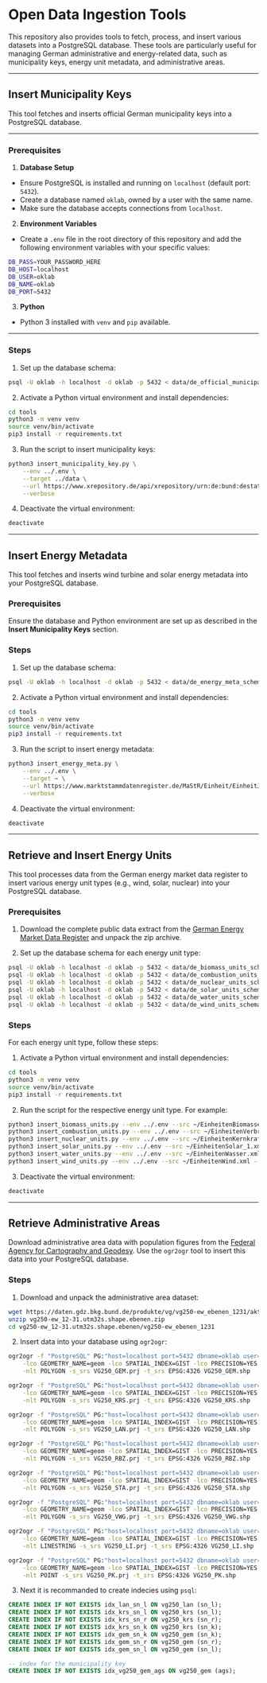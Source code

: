 # Open Data Ingestion Tools

This repository also provides tools to fetch, process, and insert various datasets into a PostgreSQL database. These tools are particularly useful for managing German administrative and energy-related data, such as municipality keys, energy unit metadata, and administrative areas.


---


## Insert Municipality Keys

This tool fetches and inserts official German municipality keys into a PostgreSQL database.


---


### Prerequisites

1. **Database Setup**

- Ensure PostgreSQL is installed and running on `localhost` (default port: `5432`).
- Create a database named `oklab`, owned by a user with the same name.
- Make sure the database accepts connections from `localhost`.

2. **Environment Variables**

- Create a `.env` file in the root directory of this repository and add the following environment variables with your specific values:

```sh
DB_PASS=YOUR_PASSWORD_HERE
DB_HOST=localhost
DB_USER=oklab
DB_NAME=oklab
DB_PORT=5432
```

3. **Python**

- Python 3 installed with `venv` and `pip` available.


---


### Steps

1. Set up the database schema:

```sh
psql -U oklab -h localhost -d oklab -p 5432 < data/de_official_municipality_keys_schema.sql
```

2. Activate a Python virtual environment and install dependencies:

```sh
cd tools
python3 -m venv venv
source venv/bin/activate
pip3 install -r requirements.txt
```

3. Run the script to insert municipality keys:

```sh
python3 insert_municipality_key.py \
    --env ../.env \
    --target ../data \
    --url https://www.xrepository.de/api/xrepository/urn:de:bund:destatis:bevoelkerungsstatistik:schluessel:ags_2024-10-31/download/AGS_2024-10-31.json \
    --verbose
```

4. Deactivate the virtual environment:

```sh
deactivate
```

---


## Insert Energy Metadata

This tool fetches and inserts wind turbine and solar energy metadata into your PostgreSQL database.


### Prerequisites

Ensure the database and Python environment are set up as described in the **Insert Municipality Keys** section.


### Steps

1. Set up the database schema:

```sh
psql -U oklab -h localhost -d oklab -p 5432 < data/de_energy_meta_schema.sql
```

2. Activate a Python virtual environment and install dependencies:

```sh
cd tools
python3 -m venv venv
source venv/bin/activate
pip3 install -r requirements.txt
```

3. Run the script to insert energy metadata:

```sh
python3 insert_energy_meta.py \
    --env ../.env \
    --target ~ \
    --url https://www.marktstammdatenregister.de/MaStR/Einheit/EinheitJson/GetFilterColumnsErweiterteOeffentlicheEinheitStromerzeugung \
    --verbose
```

4. Deactivate the virtual environment:

```sh
deactivate
```

---


## Retrieve and Insert Energy Units

This tool processes data from the German energy market data register to insert various energy unit types (e.g., wind, solar, nuclear) into your PostgreSQL database.


### Prerequisites

1. Download the complete public data extract from the [German Energy Market Data Register](https://www.marktstammdatenregister.de/MaStR/Datendownload) and unpack the zip archive.

2. Set up the database schema for each energy unit type:

```sh
psql -U oklab -h localhost -d oklab -p 5432 < data/de_biomass_units_schema.sql
psql -U oklab -h localhost -d oklab -p 5432 < data/de_combustion_units_schema.sql
psql -U oklab -h localhost -d oklab -p 5432 < data/de_nuclear_units_schema.sql
psql -U oklab -h localhost -d oklab -p 5432 < data/de_solar_units_schema.sql
psql -U oklab -h localhost -d oklab -p 5432 < data/de_water_units_schema.sql
psql -U oklab -h localhost -d oklab -p 5432 < data/de_wind_units_schema.sql
```

### Steps

For each energy unit type, follow these steps:

1. Activate a Python virtual environment and install dependencies:

```sh
cd tools
python3 -m venv venv
source venv/bin/activate
pip3 install -r requirements.txt
```

2. Run the script for the respective energy unit type. For example:

```sh
python3 insert_biomass_units.py --env ../.env --src ~/EinheitenBiomasse.xml --verbose
python3 insert_combustion_units.py --env ../.env --src ~/EinheitenVerbrennung.xml --verbose
python3 insert_nuclear_units.py --env ../.env --src ~/EinheitenKernkraft.xml --verbose
python3 insert_solar_units.py --env ../.env --src ~/EinheitenSolar_1.xml --verbose
python3 insert_water_units.py --env ../.env --src ~/EinheitenWasser.xml --verbose
python3 insert_wind_units.py --env ../.env --src ~/EinheitenWind.xml --verbose
```

3. Deactivate the virtual environment:

```sh
deactivate
```

---


## Retrieve Administrative Areas

Download administrative area data with population figures from the [Federal Agency for Cartography and Geodesy](https://gdz.bkg.bund.de/index.php/default/verwaltungsgebiete-1-250-000-mit-einwohnerzahlen-stand-31-12-vg250-ew-31-12.html). Use the `ogr2ogr` tool to insert this data into your PostgreSQL database.


### Steps

1. Download and unpack the administrative area dataset:

```sh
wget https://daten.gdz.bkg.bund.de/produkte/vg/vg250-ew_ebenen_1231/aktuell/vg250-ew_12-31.utm32s.shape.ebenen.zip
unzip vg250-ew_12-31.utm32s.shape.ebenen.zip
cd vg250-ew_12-31.utm32s.shape.ebenen/vg250-ew_ebenen_1231
```

2. Insert data into your database using `ogr2ogr`:

```sh
ogr2ogr -f "PostgreSQL" PG:"host=localhost port=5432 dbname=oklab user=oklab" \
    -lco GEOMETRY_NAME=geom -lco SPATIAL_INDEX=GIST -lco PRECISION=YES \
    -nlt POLYGON -s_srs VG250_GEM.prj -t_srs EPSG:4326 VG250_GEM.shp
```

```sh
ogr2ogr -f "PostgreSQL" PG:"host=localhost port=5432 dbname=oklab user=oklab" \
    -lco GEOMETRY_NAME=geom -lco SPATIAL_INDEX=GIST -lco PRECISION=YES \
    -nlt POLYGON -s_srs VG250_KRS.prj -t_srs EPSG:4326 VG250_KRS.shp
```

```sh
ogr2ogr -f "PostgreSQL" PG:"host=localhost port=5432 dbname=oklab user=oklab" \
    -lco GEOMETRY_NAME=geom -lco SPATIAL_INDEX=GIST -lco PRECISION=YES \
    -nlt POLYGON -s_srs VG250_LAN.prj -t_srs EPSG:4326 VG250_LAN.shp
```

```sh
ogr2ogr -f "PostgreSQL" PG:"host=localhost port=5432 dbname=oklab user=oklab" \
    -lco GEOMETRY_NAME=geom -lco SPATIAL_INDEX=GIST -lco PRECISION=YES \
    -nlt POLYGON -s_srs VG250_RBZ.prj -t_srs EPSG:4326 VG250_RBZ.shp
```

```sh
ogr2ogr -f "PostgreSQL" PG:"host=localhost port=5432 dbname=oklab user=oklab" \
    -lco GEOMETRY_NAME=geom -lco SPATIAL_INDEX=GIST -lco PRECISION=YES \
    -nlt POLYGON -s_srs VG250_STA.prj -t_srs EPSG:4326 VG250_STA.shp
```

```sh
ogr2ogr -f "PostgreSQL" PG:"host=localhost port=5432 dbname=oklab user=oklab" \
    -lco GEOMETRY_NAME=geom -lco SPATIAL_INDEX=GIST -lco PRECISION=YES \
    -nlt POLYGON -s_srs VG250_VWG.prj -t_srs EPSG:4326 VG250_VWG.shp
```

```sh
ogr2ogr -f "PostgreSQL" PG:"host=localhost port=5432 dbname=oklab user=oklab" \
    -lco GEOMETRY_NAME=geom -lco SPATIAL_INDEX=GIST -lco PRECISION=YES \
    -nlt LINESTRING -s_srs VG250_LI.prj -t_srs EPSG:4326 VG250_LI.shp
```

```sh
ogr2ogr -f "PostgreSQL" PG:"host=localhost port=5432 dbname=oklab user=oklab" \
    -lco GEOMETRY_NAME=geom -lco SPATIAL_INDEX=GIST -lco PRECISION=YES \
    -nlt POINT -s_srs VG250_PK.prj -t_srs EPSG:4326 VG250_PK.shp
```


3. Next it is recommanded to create indecies using `psql`:

```sql
CREATE INDEX IF NOT EXISTS idx_lan_sn_l ON vg250_lan (sn_l);
CREATE INDEX IF NOT EXISTS idx_krs_sn_l ON vg250_krs (sn_l);
CREATE INDEX IF NOT EXISTS idx_krs_sn_r ON vg250_krs (sn_r);
CREATE INDEX IF NOT EXISTS idx_krs_sn_k ON vg250_krs (sn_k);
CREATE INDEX IF NOT EXISTS idx_gem_sn_k ON vg250_gem (sn_k);
CREATE INDEX IF NOT EXISTS idx_gem_sn_r ON vg250_gem (sn_r);
CREATE INDEX IF NOT EXISTS idx_gem_sn_l ON vg250_gem (sn_l);

-- index for the municipality key
CREATE INDEX IF NOT EXISTS idx_vg250_gem_ags ON vg250_gem (ags);
```